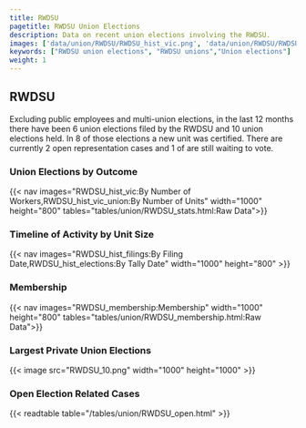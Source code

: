 ```yaml
---
title: RWDSU
pagetitle: RWDSU Union Elections
description: Data on recent union elections involving the RWDSU.
images: ['data/union/RWDSU/RWDSU_hist_vic.png', 'data/union/RWDSU/RWDSU_hist_size.png', 'data/union/RWDSU/RWDSU_10.png']
keywords: ["RWDSU union elections", "RWDSU unions","Union elections"]
weight: 1
---
```

##  RWDSU

Excluding public employees and multi-union elections, in the last 12 months there have been 6 union elections filed by the RWDSU and 10 union elections held. In 8 of those elections a new unit was certified. There are currently 2 open representation cases and 1 of are still waiting to vote.

### Union Elections by Outcome
{{< nav images="RWDSU_hist_vic:By Number of Workers,RWDSU_hist_vic_union:By Number of Units" width="1000" height="800" tables="tables/union/RWDSU_stats.html:Raw Data">}}

### Timeline of Activity by Unit Size
{{< nav images="RWDSU_hist_filings:By Filing Date,RWDSU_hist_elections:By Tally Date" width="1000" height="800" >}}

### Membership
{{< nav images="RWDSU_membership:Membership" width="1000" height="800" tables="tables/union/RWDSU_membership.html:Raw Data">}}

### Largest Private Union Elections
{{< image src="RWDSU_10.png" width="1000" height="1000"  >}}

### Open Election Related Cases
{{< readtable table="/tables/union/RWDSU_open.html" >}}

